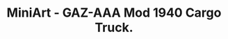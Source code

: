 ---
layout: product
title: "MiniArt - GAZ-AAA Mod 1940 Cargo Truck."
price: "4200" 
desc: "N/A"
img_path: "/assets/img/MI35136.webp"
brand: "N/A"
available: false
special_offer: false
new: false
soon: false
cat: "010000"
subcat: "010100"
subsubcat: "0N/A"
sifra: "MI35136"
popular: false
spec: false
---